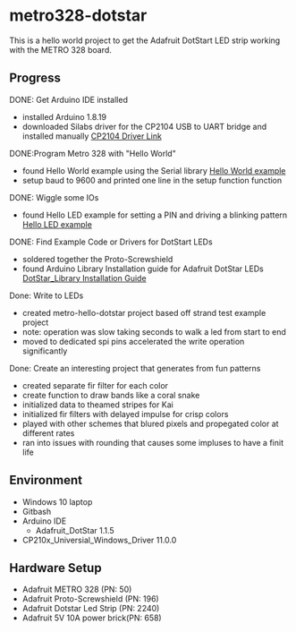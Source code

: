 # metro328-dotstar

This is a hello world project to get the Adafruit DotStart LED strip working with the METRO 328 board.

## Progress

DONE: Get Arduino IDE installed
* installed Arduino 1.8.19
* downloaded Silabs driver for the CP2104 USB to UART bridge and installed manually
[CP2104 Driver Link](https://www.silabs.com/documents/public/software/CP210x_Universal_Windows_Driver.zip)

DONE:Program Metro 328 with "Hello World"
* found Hello World example using the Serial library
[Hello World example](https://arduinogetstarted.com/tutorials/arduino-hello-world)
* setup baud to 9600 and printed one line in the setup function function

DONE: Wiggle some IOs
* found Hello LED example for setting a PIN and driving a blinking pattern
[Hello LED example](https://www.arduino.cc/en/Tutorial/BuiltInExamples/Blink)

DONE: Find Example Code or Drivers for DotStart LEDs
* soldered together the Proto-Screwshield
* found Arduino Library Installation guide for Adafruit DotStar LEDs
[DotStar\_Library Installation Guide](https://learn.adafruit.com/adafruit-dotstar-leds/arduino-library-installation) 

Done: Write to LEDs
* created metro-hello-dotstar project based off strand test example project
* note: operation was slow taking seconds to walk a led from start to end
* moved to dedicated spi pins accelerated the write operation significantly

Done: Create an interesting project that generates from fun patterns
* created separate fir filter for each color
* create function to draw bands like a coral snake
* initialized data to theamed stripes for Kai
* initialized fir filters with delayed impulse for crisp colors
* played with other schemes that blured pixels and propegated color at different rates
* ran into issues with rounding that causes some impluses to have a finit life

## Environment 
* Windows 10 laptop
* Gitbash
* Arduino IDE
   * Adafruit\_DotStar 1.1.5
* CP210x_Universial_Windows_Driver 11.0.0
## Hardware Setup
* Adafruit METRO 328         (PN:   50)
* Adafruit Proto-Screwshield (PN:  196)
* Adafruit Dotstar Led Strip (PN: 2240)
* Adafruit 5V 10A power brick(PN:  658)
